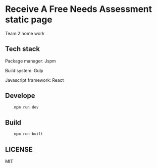 # Receive A Free Needs Assessment static page

Team 2 home work 

## Tech stack

Package manager: Jspm

Build system: Gulp

Javascript framework: React

## Develope
```sh
    npm run dev
```

## Build 
```sh
    npm run built
```


## LICENSE
MIT


